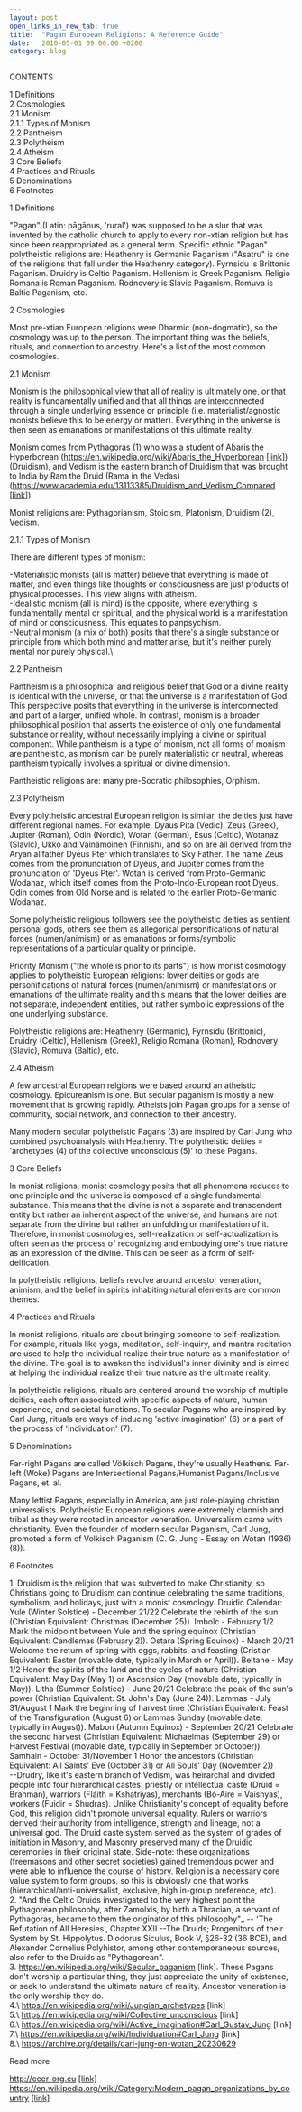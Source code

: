 ```yaml
---
layout: post
open_links_in_new_tab: true
title:  "Pagan European Religions: A Reference Guide"
date:   2016-05-01 09:00:00 +0200
category: blog
---
```


CONTENTS

1 Definitions\
2 Cosmologies \
2.1 Monism\
2.1.1 Types of Monism \
2.2 Pantheism \
2.3 Polytheism \
2.4 Atheism \
3 Core Beliefs \
4 Practices and Rituals \
5 Denominations \
6 Footnotes

1 Definitions

"Pagan" (Latin: pāgānus, 'rural') was supposed to be a slur that was invented by the catholic church to apply to every non-xtian religion but has since been reappropriated as a general term. Specific ethnic "Pagan" polytheistic religions are: Heathenry is Germanic Paganism ("Asatru" is one of the religions that fall under the Heathenry category). Fyrnsidu is Brittonic Paganism. Druidry is Celtic Paganism. Hellenism is Greek Paganism. Religio Romana is Roman Paganism. Rodnovery is Slavic Paganism. Romuva is Baltic Paganism, etc. 

2 Cosmologies

Most pre-xtian European religions were Dharmic (non-dogmatic), so the cosmology was up to the person. The important thing was the beliefs, rituals, and connection to ancestry. Here's a list of the most common cosmologies.

2.1 Monism

Monism is the philosophical view that all of reality is ultimately one, or that reality is fundamentally unified and that all things are interconnected through a single underlying essence or principle (i.e. materialist/agnostic monists believe this to be energy or matter). Everything in the universe is then seen as emanations or manifestations of this ultimate reality.

Monism comes from Pythagoras (1) who was a student of Abaris the Hyperborean (https://en.wikipedia.org/wiki/Abaris_the_Hyperborean \[[link](https://en.wikipedia.org/wiki/Abaris_the_Hyperborean)\]) (Druidism), and Vedism is the eastern branch of Druidism that was brought to India by Ram the Druid (Rama in the Vedas) (https://www.academia.edu/13113385/Druidism_and_Vedism_Compared \[[link](https://www.academia.edu/13113385/Druidism_and_Vedism_Compared)\]).

Monist religions are: Pythagorianism, Stoicism, Platonism, Druidism (2), Vedism.

2.1.1 Types of Monism 

There are different types of monism: 

-Materialistic monists (all is matter) believe that everything is made of matter, and even things like thoughts or consciousness are just products of physical processes. This view aligns with atheism. \
-Idealistic monism (all is mind) is the opposite, where everything is fundamentally mental or spiritual, and the physical world is a manifestation of mind or consciousness. This equates to panpsychism. \
-Neutral monism (a mix of both) posits that there's a single substance or principle from which both mind and matter arise, but it's neither purely mental nor purely physical.\

2.2 Pantheism

Pantheism is a philosophical and religious belief that God or a divine reality is identical with the universe, or that the universe is a manifestation of God. This perspective posits that everything in the universe is interconnected and part of a larger, unified whole. In contrast, monism is a broader philosophical position that asserts the existence of only one fundamental substance or reality, without necessarily implying a divine or spiritual component. While pantheism is a type of monism, not all forms of monism are pantheistic, as monism can be purely materialistic or neutral, whereas pantheism typically involves a spiritual or divine dimension.

Pantheistic religions are: many pre-Socratic philosophies, Orphism.

2.3 Polytheism

Every polytheistic ancestral European religion is similar, the deities just have different regional names. For example, Dyaus Pita (Vedic), Zeus (Greek), Jupiter (Roman), Odin (Nordic), Wotan (German), Esus (Celtic), Wotanaz (Slavic), Ukko and Väinämöinen (Finnish), and so on are all derived from the Aryan allfather Dyeus Pter which translates to Sky Father. The name Zeus comes from the pronunciation of Dyeus, and Jupiter comes from the pronunciation of 'Dyeus Pter'. Wotan is derived from Proto-Germanic Wodanaz, which itself comes from the Proto-Indo-European root Dyeus. Odin comes from Old Norse and is related to the earlier Proto-Germanic Wodanaz.

Some polytheistic religious followers see the polytheistic deities as sentient personal gods, others see them as allegorical personifications of natural forces (numen/animism) or as emanations or forms/symbolic representations of a particular quality or principle. 

Priority Monism ("the whole is prior to its parts") is how monist cosmology applies to polytheistic European religions: lower deities or gods are personifications of natural forces (numen/animism) or manifestations or emanations of the ultimate reality and this means that the lower deities are not separate, independent entities, but rather symbolic expressions of the one underlying substance.

Polytheistic religions are: Heathenry (Germanic), Fyrnsidu (Brittonic), Druidry (Celtic), Hellenism (Greek), Religio Romana (Roman), Rodnovery (Slavic), Romuva (Baltic), etc. 

2.4 Atheism 

A few ancestral European relgions were based around an atheistic cosmology. Epicureanism is one. But secular paganism is mostly a new movement that is growing rapidly. Atheists join Pagan groups for a sense of community, social network, and connection to their ancestry.

Many modern secular polytheistic Pagans (3) are inspired by Carl Jung who combined psychoanalysis with Heathenry. The polytheistic deities = 'archetypes (4) of the collective unconscious (5)' to these Pagans.

3 Core Beliefs

In monist religions, monist cosmology posits that all phenomena reduces to one principle and the universe is composed of a single fundamental substance. This means that the divine is not a separate and transcendent entity but rather an inherent aspect of the universe, and humans are not separate from the divine but rather an unfolding or manifestation of it. Therefore, in monist cosmologies, self-realization or self-actualization is often seen as the process of recognizing and embodying one's true nature as an expression of the divine. This can be seen as a form of self-deification.

In polytheistic religions, beliefs revolve around ancestor veneration, animism, and the belief in spirits inhabiting natural elements are common themes.

4 Practices and Rituals

In monist religions, rituals are about bringing someone to self-realization. For example, rituals like yoga, meditation, self-inquiry, and mantra recitation are used to help the individual realize their true nature as a manifestation of the divine. The goal is to awaken the individual's inner divinity and is aimed at helping the individual realize their true nature as the ultimate reality.

In polytheistic religions, rituals are centered around the worship of multiple deities, each often associated with specific aspects of nature, human experience, and societal functions.  To secular Pagans who are inspired by Carl Jung, rituals are ways of inducing 'active imagination' (6) or a part of the process of 'individuation' (7).

5 Denominations

Far-right Pagans are called Völkisch Pagans, they're usually Heathens. Far-left (Woke) Pagans are Intersectional Pagans/Humanist Pagans/Inclusive Pagans, et. al.

Many leftist Pagans, especially in America, are just role-playing christian universalists. Polytheistic European religions were extremely clannish and tribal as they were rooted in ancestor veneration. Universalism came with christianity. Even the founder of modern secular Paganism, Carl Jung, promoted a form of Volkisch Paganism (C. G. Jung - Essay on Wotan (1936) (8)).

6 Footnotes

1\. Druidism is the religion that was subverted to make Christianity, so Christians going to Druidism can continue celebrating the same traditions, symbolism, and holidays, just with a monist cosmology. Druidic Calendar: Yule (Winter Solstice) - December 21/22 Celebrate the rebirth of the sun (Christian Equivalent: Christmas (December 25)). Imbolc - February 1/2 Mark the midpoint between Yule and the spring equinox (Christian Equivalent: Candlemas (February 2)). Ostara (Spring Equinox) - March 20/21 Welcome the return of spring with eggs, rabbits, and feasting (Cristian Equivalent: Easter (movable date, typically in March or April)). Beltane - May 1/2 Honor the spirits of the land and the cycles of nature (Christian Equivalent: May Day (May 1) or Ascension Day (movable date, typically in May)). Litha (Summer Solstice) - June 20/21 Celebrate the peak of the sun's power (Christian Equivalent: St. John's Day (June 24)). Lammas - July 31/August 1 Mark the beginning of harvest time (Christian Equivalent: Feast of the Transfiguration (August 6) or Lammas Sunday (movable date, typically in August)). Mabon (Autumn Equinox) - September 20/21 Celebrate the second harvest (Christian Equivalent: Michaelmas (September 29) or Harvest Festival (movable date, typically in September or October)). Samhain - October 31/November 1 Honor the ancestors (Christian Equivalent: All Saints' Eve (October 31) or All Souls' Day (November 2)) \
--Drudry, like it's eastern branch of Vedism, was heirarchal and divided people into four hierarchical castes: priestly or intellectual caste (Druid = Brahman), warriors (Fláith = Kshatriyas), merchants (Bó-Aire = Vaishyas), workers (Fuidir = Shudras). Unlike Christianity's concept of equality before God, this religion didn't promote universal equality. Rulers or warriors derived their authority from intelligence, strength and lineage, not a universal god. The Druid caste system served as the system of grades of initiation in Masonry, and Masonry preserved many of the Druidic ceremonies in their original state. Side-note: these organizations (freemasons and other secret societies) gained tremendous power and were able to influence the course of history. Religion is a necessary core value system to form groups, so this is obviously one that works (hierarchical/anti-universalist, exclusive, high in-group preference, etc). \
2\. "And the Celtic Druids investigated to the very highest point the Pythagorean philosophy, after Zamolxis, by birth a Thracian, a servant of Pythagoras, became to them the originator of this philosophy"_ -- 'The Refutation of All Heresies', Chapter XXII.--The Druids; Progenitors of their System by St. Hippolytus. Diodorus Siculus, Book V, §26-32 (36 BCE), and Alexander Cornelius Polyhistor, among other contemporaneous sources, also refer to the Druids as "Pythagorean". \
3\. https://en.wikipedia.org/wiki/Secular_paganism [link]. These Pagans don't worship a particular thing, they just appreciate the unity of existence, or seek to understand the ultimate nature of reality. Ancestor veneration is the only worship they do. \
4.\ https://en.wikipedia.org/wiki/Jungian_archetypes [link] \
5.\ https://en.wikipedia.org/wiki/Collective_unconscious [link] \
6.\ https://en.wikipedia.org/wiki/Active_imagination#Carl_Gustav_Jung [link] \
7.\ https://en.wikipedia.org/wiki/Individuation#Carl_Jung [link] \
8.\ https://archive.org/details/carl-jung-on-wotan_20230629

Read more 

http://ecer-org.eu <a href="http://ecer-org.eu" target="_blank">[link]</a> \
https://en.wikipedia.org/wiki/Category:Modern_pagan_organizations_by_country <a href="https://en.wikipedia.org/wiki/Category:Modern_pagan_organizations_by_country" target="_blank">[link]</a>

